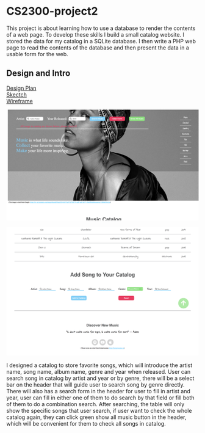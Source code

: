 # CS2300-project2
This project is about learning how to use a database to render the contents of a web page. To develop these skills I build a small catalog website. I stored the data for my catalog in a SQLite database. I then write a PHP web page to read the contents of the database and then present the data in a usable form for the web.


 ##  Design and Intro
[Design Plan](design-plan/design-plan.md)<br/>
[Skectch](design-plan/sketch.jpg)<br/>
[Wireframe](design-plan/wireframe.jpg)

 ![](image/layout1.png)

 ![](image/layout2.png)

 I designed a catalog to store favorite songs, which will introduce the artist name, song name, album name, genre and year when released.  User can search song in catalog by artist and year or by genre, there will be a select bar on the header that will guide user to search song by genre directly.  There will also has a search form in the header for user to fill in artist and year, user can fill in either one of them to do search by that field or fill both of them to do a combination search.  After searching, the table will only show the specific songs that user search, if user want to check the whole catalog again, they can click green show all music button in the header, which will be convenient for them to check all songs in catalog.
